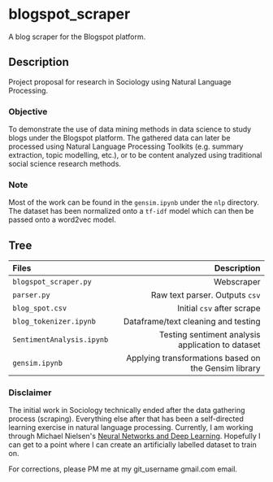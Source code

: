 # blogspot_scraper
A blog scraper for the Blogspot platform.

## Description

Project proposal for research in Sociology using Natural Language Processing.

### Objective
To demonstrate the use of data mining methods in data science to study blogs under the Blogspot platform. The gathered data can later be processed using Natural Language Processing Toolkits (e.g. summary extraction, topic modelling, etc.), or to be content analyzed using traditional social science research methods.

### Note
Most of the work can be found in the `gensim.ipynb` under the `nlp` directory. The dataset has been normalized onto a `tf-idf` model which can then be passed onto a word2vec model. 

## Tree
|Files|Description|
|:----|----------:|
|`blogspot_scraper.py`| Webscraper|
|`parser.py`|Raw text parser. Outputs `csv`|
|`blog_spot.csv`|Initial `csv` after scrape|
|`blog_tokenizer.ipynb`|Dataframe/text cleaning and testing|
|`SentimentAnalysis.ipynb`|Testing sentiment analysis application to dataset|
|`gensim.ipynb`|Applying transformations based on the Gensim library|

### Disclaimer
The initial work in Sociology technically ended after the data gathering process (scraping). Everything else after that has been a self-directed learning exercise in natural language processing. Currently, I am working through Michael Nielsen's [Neural Networks and Deep Learning](http://neuralnetworksanddeeplearning.com/index.html). Hopefully I can get to a point where I can create an artificially labelled dataset to train on.

For corrections, please PM me at my git_username gmail.com email.
